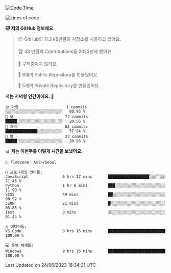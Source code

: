   <!--START_SECTION:waka-->
![Code Time](http://img.shields.io/badge/Code%20Time-92%20hrs%2034%20mins-blue)

![Lines of code](https://img.shields.io/badge/%EC%A0%80%EB%8A%94%20%EC%97%AC%ED%83%9C%EA%B9%8C%EC%A7%80%20-44.8%20thousand%20%EC%A4%84%EC%9D%98%20%EC%BD%94%EB%93%9C%EB%A5%BC%20%EC%9E%91%EC%84%B1%ED%96%88%EC%96%B4%EC%9A%94.-blue)

**🐱 저의 GitHub 정보에요.** 

> 📦 GitHub의 11.3 kB만큼의 저장소를 사용하고 있어요. 
 > 
> 🏆 43 만큼의 Contributions을 2023년에 했어요
 > 
> 🚫 구직중이지 않아요.
 > 
> 📜 8개의 Public Repository를 만들었어요. 
 > 
> 🔑 5개의 Private Repository를 만들었어요. 
 > 
**저는 저녁형 인간이에요. 🦉** 

```text
🌞 아침                     1 commits           ░░░░░░░░░░░░░░░░░░░░░░░░░   00.93 % 
🌆 낮　                     22 commits          █████░░░░░░░░░░░░░░░░░░░░   20.56 % 
🌃 저녁                     62 commits          ██████████████░░░░░░░░░░░   57.94 % 
🌙 밤　                     22 commits          █████░░░░░░░░░░░░░░░░░░░░   20.56 % 
```


📊 **저는 이번주를 이렇게 시간을 보냈어요.** 

```text
🕑︎ Timezone: Asia/Seoul

💬 프로그래밍 언어들: 
JavaScript               6 hrs 37 mins       ██████████████████░░░░░░░   71.45 % 
Python                   1 hr 6 mins         ███░░░░░░░░░░░░░░░░░░░░░░   11.99 % 
SCSS                     49 mins             ██░░░░░░░░░░░░░░░░░░░░░░░   08.92 % 
JSON                     21 mins             █░░░░░░░░░░░░░░░░░░░░░░░░   03.85 % 
Text                     8 mins              ░░░░░░░░░░░░░░░░░░░░░░░░░   01.44 % 

🔥 에디터들: 
VS Code                  9 hrs 16 mins       █████████████████████████   100.00 % 

💻 운영 체제들: 
Windows                  9 hrs 16 mins       █████████████████████████   100.00 % 
```


 Last Updated on 24/06/2023 18:34:21 UTC
<!--END_SECTION:waka-->
